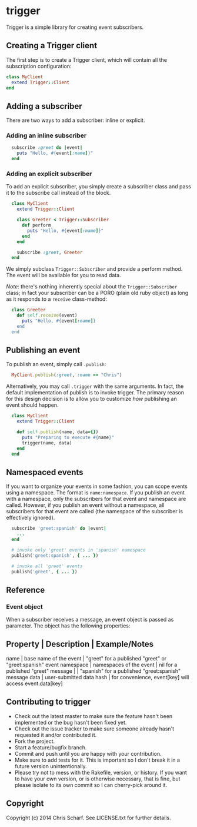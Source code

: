 # trigger

Trigger is a simple library for creating event subscribers.

## Creating a Trigger client

The first step is to create a Trigger client, which will contain all the
subscription configuration:

```ruby
class MyClient
  extend Trigger::Client
end
```

## Adding a subscriber

There are two ways to add a subscriber: inline or explicit. 

### Adding an inline subscriber

```ruby
  subscribe :greet do |event|
    puts "Hello, #{event[:name]}"
  end
```

### Adding an explicit subscriber

To add an explicit subscriber, you simply create a subscriber class
and pass it to the subscribe call instead of the block.

```ruby
  class MyClient
    extend Trigger::Client

    class Greeter < Trigger::Subscriber
      def perform
        puts "Hello, #{event[:name]}"
      end
    end

    subscribe :greet, Greeter
  end
```

We simply subclass ```Trigger::Subscriber``` and provide a perform method.  The event
will be available for you to read data.

*Note*: there's nothing inherently special about the ```Trigger::Subscriber``` class;
in fact your subscriber can be a PORO (plain old ruby object) as long as it
responds to a ```receive``` class-method:

```ruby
  class Greeter
    def self.receive(event)
      puts "Hello, #{event[:name]}
    end
  end
```

## Publishing an event

To publish an event, simply call ```.publish```:

```ruby
  MyClient.publish(:greet, :name => "Chris")
```

Alternatively, you may call ```.trigger``` with the same arguments.  In
fact, the default implementation of publish is to invoke trigger.  The
primary reason for this design decision is to allow you to customize _how_
publishing an event should happen.

```ruby
  class MyClient
    extend Trigger::Client

    def self.publish(name, data={})
      puts "Preparing to execute #{name}"
      trigger(name, data)
    end
  end
```

## Namespaced events

If you want to organize your events in some fashion, you can scope events
using a namespace.  The format is ```name:namespace```.  If
you publish an event with a namespace, only the subscribers for that
event and namespace are called.  However, if you publish an event
without a namespace, all subscribers for that event are called (the namespace
of the subscriber is effectively ignored).

```ruby
  subscribe 'greet:spanish' do |event|
    ...
  end

  # invoke only 'greet' events in 'spanish' namespace
  publish('greet:spanish', { ... })

  # invoke all 'greet' events
  publish('greet', { ... })
```

## Reference

### Event object

When a subscriber receives a message, an event object is passed as
parameter.  The object has the following properties:

Property | Description | Example/Notes
--------------------------------
name     | base name of the event | "greet" for a published "greet" or "greet:spanish" event
namespace | namespaces of the event | nil for a published "greet" message
          |                         | "spanish" for a published "greet:spanish" message
data      | user-submitted data hash | for convenience, event[key] will access event.data[key]

## Contributing to trigger
 
* Check out the latest master to make sure the feature hasn't been implemented or the bug hasn't been fixed yet.
* Check out the issue tracker to make sure someone already hasn't requested it and/or contributed it.
* Fork the project.
* Start a feature/bugfix branch.
* Commit and push until you are happy with your contribution.
* Make sure to add tests for it. This is important so I don't break it in a future version unintentionally.
* Please try not to mess with the Rakefile, version, or history. If you want to have your own version, or is otherwise necessary, that is fine, but please isolate to its own commit so I can cherry-pick around it.

## Copyright

Copyright (c) 2014 Chris Scharf. See LICENSE.txt for
further details.

